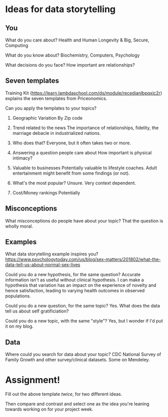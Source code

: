 # Ideas for data storytelling

## You

What do you care about?
Health and Human Longevity & Big, Secure, Computing

What do you know about?
Biochemistry, Computers, Psychology

What decisions do you face?
How important are relationships?

## Seven templates

Training Kit (https://learn.lambdaschool.com/ds/module/recedjanlbpqxic2r) explains the seven templates from Priceonomics.

Can you apply the templates to your topics? 

1. Geographic Variation
By Zip code

2. Trend related to the news
The importance of relationships, fidelity, the marriage debacle in industrialized nations.

3. Who does that?
Everyone, but it often takes two or more.

4. Answering a question people care about
How important is physical intimacy?  

5. Valuable to businesses
Potentially valuable to lifestyle coaches.  Adult entertainment might benefit from some findings (or not).

6. What's the most popular?
Unsure.  Very context dependent.

7. Cost/Money rankings
Potentially 

## Misconceptions

What misconceptions do people have about your topic?
That the question is wholly moral.

## Examples

What data storytelling example inspires you?
https://www.psychologytoday.com/us/blog/sex-matters/201802/what-the-data-tell-us-about-normal-sex-lives

Could you do a new hypothesis, for the same question?
Accurate information isn't as useful without clinical hypothesis. I can make a hypothesis that variation has an impact on the experience of novelty and hence satisfaction, leading to varying health outcomes in observed populations.



Could you do a new question, for the same topic?
Yes.  What does the data tell us about self gratificiation?

Could you do a new topic, with the same "style"?
Yes, but I wonder if I'd put it on my blog.

## Data

Where could you search for data about your topic?
CDC National Survey of Family Growth and other survey/clinical datasets.  Some on Mendeley.

# Assignment!

Fill out the above template *twice*, for two different ideas.

Then compare and contrast and select one as the idea you're leaning towards
working on for your project week.
